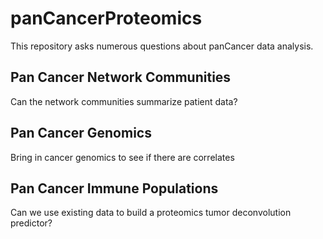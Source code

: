 # panCancerProteomics

This repository asks numerous questions about panCancer data analysis. 
## Pan Cancer Network Communities
Can the network communities summarize patient data?

## Pan Cancer Genomics
Bring in cancer genomics to see if there are correlates

## Pan Cancer Immune Populations
Can we use existing data to build a proteomics tumor deconvolution predictor? 
